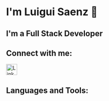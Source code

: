# I'm Luigui Saenz 👋

## I'm a Full Stack Developer

## Connect with me:
<a href="https://www.linkedin.com/in/luigui-saenz-b5aa7a146/" target="_blank">
  <img src="https://upload.wikimedia.org/wikipedia/commons/e/e9/Linkedin_icon.svg" alt="LinkedIn" width="30" height="30">
</a>

## Languages and Tools:





